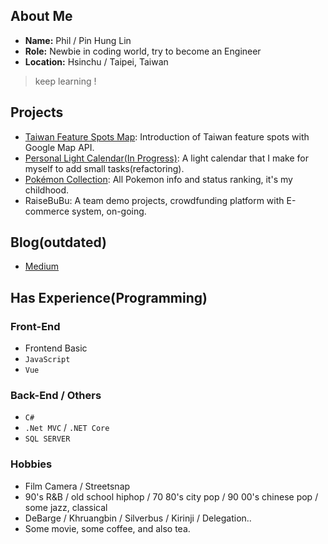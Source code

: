 ## About Me

* **Name:** Phil / Pin Hung Lin
* **Role:** Newbie in coding world, try to become an Engineer
* **Location:** Hsinchu / Taipei, Taiwan

> keep learning ! 

## Projects

* [Taiwan Feature Spots Map](https://linooohon.github.io/googlemap/14_feature_spots.html): Introduction of Taiwan feature spots with Google Map API.
* [Personal Light Calendar(In Progress)](https://linooohon1997.azurewebsites.net/Calendar_App/Calender.html): A light calendar that I make for myself to add small tasks(refactoring).
* [Pokémon Collection](https://linooohon1997.azurewebsites.net/20210104_PokemonApp_Final/PokemonApp_Final.html): All Pokemon info and status ranking, it's my childhood.
* RaiseBuBu: A team demo projects, crowdfunding platform with E-commerce system, on-going.

## Blog(outdated)

* [Medium](https://linooohon.medium.com/)

## Has Experience(Programming)

### Front-End
- Frontend Basic
- `JavaScript`
- `Vue`
### Back-End / Others
- `C#`
- `.Net MVC` / `.NET Core`
- `SQL SERVER`

### Hobbies
- Film Camera / Streetsnap
- 90's R&B / old school hiphop / 70 80's city pop / 90 00's chinese pop / some jazz, classical
- DeBarge / Khruangbin / Silverbus / Kirinji / Delegation..
- Some movie, some coffee, and also tea.

